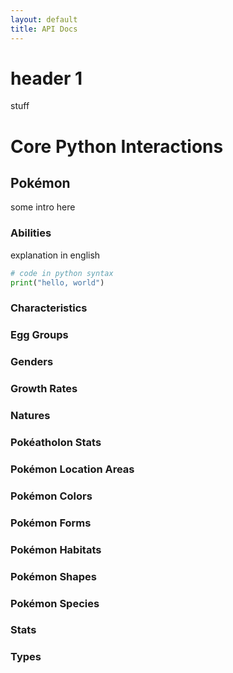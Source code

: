 ```yaml
---
layout: default
title: API Docs
---
```

# header 1
stuff

# Core Python Interactions

## Pokémon
some intro here

### Abilities
explanation in english
```python
# code in python syntax
print("hello, world")
```
### Characteristics
### Egg Groups
### Genders
### Growth Rates
### Natures
### Pokéatholon Stats
### Pokémon Location Areas
### Pokémon Colors
### Pokémon Forms
### Pokémon Habitats
### Pokémon Shapes
### Pokémon Species
### Stats
### Types
